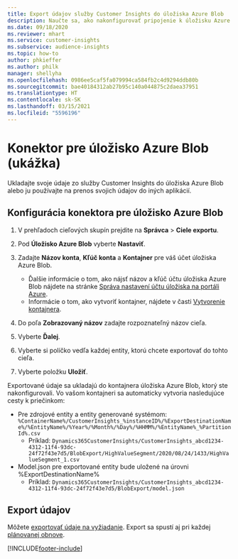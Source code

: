 ```yaml
---
title: Export údajov služby Customer Insights do úložiska Azure Blob
description: Naučte sa, ako nakonfigurovať pripojenie k úložisku Azure Blob.
ms.date: 09/18/2020
ms.reviewer: mhart
ms.service: customer-insights
ms.subservice: audience-insights
ms.topic: how-to
author: phkieffer
ms.author: philk
manager: shellyha
ms.openlocfilehash: 0986ee5caf5fa079994ca584fb2c4d9294ddb80b
ms.sourcegitcommit: bae40184312ab27b95c140a044875c2daea37951
ms.translationtype: HT
ms.contentlocale: sk-SK
ms.lasthandoff: 03/15/2021
ms.locfileid: "5596196"
---
```

# <a name="connector-for-azure-blob-storage-preview"></a>Konektor pre úložisko Azure Blob (ukážka)

Ukladajte svoje údaje zo služby Customer Insights do úložiska Azure Blob alebo ju používajte na prenos svojich údajov do iných aplikácií.

## <a name="configure-the-connector-for-azure-blob-storage"></a>Konfigurácia konektora pre úložisko Azure Blob

1. V prehľadoch cieľových skupín prejdite na **Správca** > **Ciele exportu**.

1. Pod **Úložisko Azure Blob** vyberte **Nastaviť**.

1. Zadajte **Názov konta**, **Kľúč konta** a **Kontajner** pre váš účet úložiska Azure Blob.
    - Ďalšie informácie o tom, ako nájsť názov a kľúč účtu úložiska Azure Blob nájdete na stránke [Správa nastavení účtu úložiska na portáli Azure](/azure/storage/common/storage-account-manage).
    - Informácie o tom, ako vytvoriť kontajner, nájdete v časti [Vytvorenie kontajnera](/azure/storage/blobs/storage-quickstart-blobs-portal#create-a-container).

1. Do poľa **Zobrazovaný názov** zadajte rozpoznateľný názov cieľa.

1. Vyberte **Ďalej**.

1. Vyberte si políčko vedľa každej entity, ktorú chcete exportovať do tohto cieľa.

1. Vyberte položku **Uložiť**.

Exportované údaje sa ukladajú do kontajnera úložiska Azure Blob, ktorý ste nakonfigurovali. Vo vašom kontajneri sa automaticky vytvoria nasledujúce cesty k priečinkom:

- Pre zdrojové entity a entity generované systémom: `%ContainerName%/CustomerInsights_%instanceID%/%ExportDestinationName%/%EntityName%/%Year%/%Month%/%Day%/%HHMM%/%EntityName%_%PartitionId%.csv`
  - Príklad: `Dynamics365CustomerInsights/CustomerInsights_abcd1234-4312-11f4-93dc-24f72f43e7d5/BlobExport/HighValueSegment/2020/08/24/1433/HighValueSegment_1.csv`
- Model.json pre exportované entity bude uložené na úrovni %ExportDestinationName%
  - Príklad: `Dynamics365CustomerInsights/CustomerInsights_abcd1234-4312-11f4-93dc-24f72f43e7d5/BlobExport/model.json`

## <a name="export-the-data"></a>Export údajov

Môžete [exportovať údaje na vyžiadanie](export-destinations.md#export-data-on-demand). Export sa spustí aj pri každej [plánovanej obnove](system.md#schedule-tab).


[!INCLUDE[footer-include](../includes/footer-banner.md)]